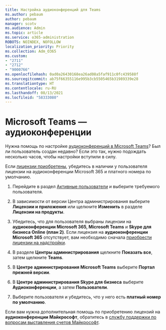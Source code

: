 ```yaml
---
title: Настройка аудиоконференций для Teams
ms.author: pebaum
author: pebaum
manager: scotv
ms.audience: Admin
ms.topic: article
ms.service: o365-administration
ROBOTS: NOINDEX, NOFOLLOW
localization_priority: Priority
ms.collection: Adm_O365
ms.custom:
- "2711"
- "2712"
- "9000766"
ms.openlocfilehash: 0ad0a26430168ea26ad08a5faf911c0fc439588f
ms.sourcegitcommit: ab75f66355116e995b3cb5505465b31989339e28
ms.translationtype: HT
ms.contentlocale: ru-RU
ms.lasthandoff: 08/13/2021
ms.locfileid: "58333080"
---
```

# <a name="microsoft-teams--audio-conferencing"></a>Microsoft Teams — аудиоконференции

Нужна помощь по настройке [аудиоконференций в Microsoft Teams](https://docs.microsoft.com/microsoftteams/set-up-audio-conferencing-in-teams)?  Был ли пользователь создан недавно? Если это так, нужно подождать несколько часов, чтобы настройки вступили в силу.

Если [лицензии приобретены](https://docs.microsoft.com/microsoftteams/set-up-audio-conferencing-in-teams#step-2-get-and-assign-licenses), убедитесь в наличии у пользователя лицензии на аудиоконференции Microsoft 365 и платного номера по умолчанию.

1. Перейдите в раздел [Активные пользователи](https://admin.microsoft.com/Adminportal/Home?source=applauncher#/users) и выберите требуемого пользователя.

2. В зависимости от версии Центра администрирования выберите **Лицензии и приложения** или щелкните **Изменить** в разделе **Лицензии на продукты**.

3. Убедитесь, что для пользователя выбраны лицензии на **аудиоконференции Microsoft 365, Microsoft Teams** и **Skype для бизнеса Online (план 2)**. Если лицензия на **аудиоконференции Microsoft 365** отсутствует, вам необходимо сначала [приобрести лицензии на надстройки](https://docs.microsoft.com/microsoftteams/teams-add-on-licensing/microsoft-teams-add-on-licensing?tabs=small-business).

4. В разделе **Центры администрирования** щелкните **Показать все**, затем щелкните **Teams**.

5. В **Центре администрирования Microsoft Teams** выберите **Портал прежней версии**.

6. В **Центре администрирования Skype для бизнеса** выберите **Аудиоконференции**, а затем **Пользователи**.

7. Выберите пользователя и убедитесь, что у него есть **платный номер по умолчанию**.

Если вам нужна дополнительная помощь по приобретению лицензий на **аудиоконференции Майкрософт**, обратитесь в [службу поддержки по вопросам выставления счетов Майкрософт](https://go.microsoft.com/fwlink/p/?linkid=518322).
